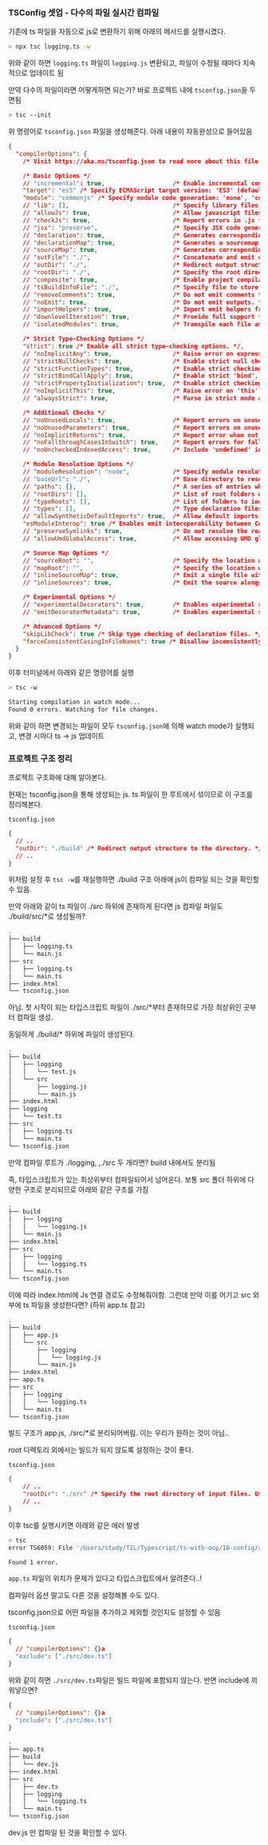 ﻿### TSConfig 셋업 - 다수의 파일 실시간 컴파일

기존에 ts 파일을 자동으로 js로 변환하기 위해 아래의 메서드를 실행시켰다.

```bash
> npx tsc logging.ts -w
```

위와 같이 하면 `logging.ts` 파일이 `logging.js` 변환되고, 파일이 수정될 때마다 지속적으로 업데이트 됨

만약 다수의 파일이라면 어떻게하면 되는가? 바로 프로젝트 내에 `tsconfig.json`을 두면됨

```bash
> tsc --init
```

위 명령어로 `tsconfig.json` 파일을 생성해준다. 아래 내용이 자동완성으로 들어있음

```json
{
  "compilerOptions": {
    /* Visit https://aka.ms/tsconfig.json to read more about this file */

    /* Basic Options */
    // "incremental": true,                   /* Enable incremental compilation */
    "target": "es5" /* Specify ECMAScript target version: 'ES3' (default), 'ES5', 'ES2015', 'ES2016', 'ES2017', 'ES2018', 'ES2019', 'ES2020', or 'ESNEXT'. */,
    "module": "commonjs" /* Specify module code generation: 'none', 'commonjs', 'amd', 'system', 'umd', 'es2015', 'es2020', or 'ESNext'. */,
    // "lib": [],                             /* Specify library files to be included in the compilation. */
    // "allowJs": true,                       /* Allow javascript files to be compiled. */
    // "checkJs": true,                       /* Report errors in .js files. */
    // "jsx": "preserve",                     /* Specify JSX code generation: 'preserve', 'react-native', or 'react'. */
    // "declaration": true,                   /* Generates corresponding '.d.ts' file. */
    // "declarationMap": true,                /* Generates a sourcemap for each corresponding '.d.ts' file. */
    // "sourceMap": true,                     /* Generates corresponding '.map' file. */
    // "outFile": "./",                       /* Concatenate and emit output to single file. */
    // "outDir": "./",                        /* Redirect output structure to the directory. */
    // "rootDir": "./",                       /* Specify the root directory of input files. Use to control the output directory structure with --outDir. */
    // "composite": true,                     /* Enable project compilation */
    // "tsBuildInfoFile": "./",               /* Specify file to store incremental compilation information */
    // "removeComments": true,                /* Do not emit comments to output. */
    // "noEmit": true,                        /* Do not emit outputs. */
    // "importHelpers": true,                 /* Import emit helpers from 'tslib'. */
    // "downlevelIteration": true,            /* Provide full support for iterables in 'for-of', spread, and destructuring when targeting 'ES5' or 'ES3'. */
    // "isolatedModules": true,               /* Transpile each file as a separate module (similar to 'ts.transpileModule'). */

    /* Strict Type-Checking Options */
    "strict": true /* Enable all strict type-checking options. */,
    // "noImplicitAny": true,                 /* Raise error on expressions and declarations with an implied 'any' type. */
    // "strictNullChecks": true,              /* Enable strict null checks. */
    // "strictFunctionTypes": true,           /* Enable strict checking of function types. */
    // "strictBindCallApply": true,           /* Enable strict 'bind', 'call', and 'apply' methods on functions. */
    // "strictPropertyInitialization": true,  /* Enable strict checking of property initialization in classes. */
    // "noImplicitThis": true,                /* Raise error on 'this' expressions with an implied 'any' type. */
    // "alwaysStrict": true,                  /* Parse in strict mode and emit "use strict" for each source file. */

    /* Additional Checks */
    // "noUnusedLocals": true,                /* Report errors on unused locals. */
    // "noUnusedParameters": true,            /* Report errors on unused parameters. */
    // "noImplicitReturns": true,             /* Report error when not all code paths in function return a value. */
    // "noFallthroughCasesInSwitch": true,    /* Report errors for fallthrough cases in switch statement. */
    // "noUncheckedIndexedAccess": true,      /* Include 'undefined' in index signature results */

    /* Module Resolution Options */
    // "moduleResolution": "node",            /* Specify module resolution strategy: 'node' (Node.js) or 'classic' (TypeScript pre-1.6). */
    // "baseUrl": "./",                       /* Base directory to resolve non-absolute module names. */
    // "paths": {},                           /* A series of entries which re-map imports to lookup locations relative to the 'baseUrl'. */
    // "rootDirs": [],                        /* List of root folders whose combined content represents the structure of the project at runtime. */
    // "typeRoots": [],                       /* List of folders to include type definitions from. */
    // "types": [],                           /* Type declaration files to be included in compilation. */
    // "allowSyntheticDefaultImports": true,  /* Allow default imports from modules with no default export. This does not affect code emit, just typechecking. */
    "esModuleInterop": true /* Enables emit interoperability between CommonJS and ES Modules via creation of namespace objects for all imports. Implies 'allowSyntheticDefaultImports'. */,
    // "preserveSymlinks": true,              /* Do not resolve the real path of symlinks. */
    // "allowUmdGlobalAccess": true,          /* Allow accessing UMD globals from modules. */

    /* Source Map Options */
    // "sourceRoot": "",                      /* Specify the location where debugger should locate TypeScript files instead of source locations. */
    // "mapRoot": "",                         /* Specify the location where debugger should locate map files instead of generated locations. */
    // "inlineSourceMap": true,               /* Emit a single file with source maps instead of having a separate file. */
    // "inlineSources": true,                 /* Emit the source alongside the sourcemaps within a single file; requires '--inlineSourceMap' or '--sourceMap' to be set. */

    /* Experimental Options */
    // "experimentalDecorators": true,        /* Enables experimental support for ES7 decorators. */
    // "emitDecoratorMetadata": true,         /* Enables experimental support for emitting type metadata for decorators. */

    /* Advanced Options */
    "skipLibCheck": true /* Skip type checking of declaration files. */,
    "forceConsistentCasingInFileNames": true /* Disallow inconsistently-cased references to the same file. */
  }
}
```

이후 터미널에서 아래와 같은 명령어를 실행

```bash
> tsc -w

Starting compilation in watch mode...
Found 0 errors. Watching for file changes.
```

위와 같이 하면 변경되는 파일이 모두 `tsconfig.json`에 의해 watch mode가 실행되고, 변경 시마다 ts → js 업데이트

### 프로젝트 구조 정리

프로젝트 구조화에 대해 알아본다.

현재는 tsconfig.json을 통해 생성되는 js. ts 파일이 한 루트에서 섞이므로 이 구조를 정리해본다.

`tsconfig.json`

```json
{
  // ..
  "outDir": "./build" /* Redirect output structure to the directory. */
  // ..
}
```

위처럼 설정 후 `tsc -w`를 재실행하면 ./build 구조 아래애 js이 컴파일 되는 것을 확인할 수 있음.

만약 아래와 같이 ts 파일이 ./src 하위에 존재하게 된다면 js 컴파일 파일도 ./build/src/\*로 생성될까?

```bash
.
├── build
│   ├── logging.ts
│   └── main.js
├── src
│   ├── logging.ts
│   └── main.ts
├── index.html
└── tsconfig.json
```

아님. 첫 시작이 되는 타입스크립트 파일이 ./src/\*부터 존재하므로 가장 최상위인 곳부터 컴파일 생성.

동일하게 ./build/\* 하위에 파일이 생성된다.

```bash
.
├── build
│   ├── logging
│   │   └── test.js
│   └── src
│       ├── logging.js
│       └── main.js
├── index.html
├── logging
│   └── test.ts
├── src
│   ├── logging.ts
│   └── main.ts
└── tsconfig.json
```

만약 컴파일 루트가 ./logging, ,./src 두 개라면? build 내에서도 분리됨

즉, 타입스크립트가 있는 최상위부터 컴파일되어서 넘어온다. 보통 src 폴더 하위에 다양한 구조로 분리되므로 아래와 같은 구조를 가짐

```bash
.
├── build
│   ├── logging
│   │   └── logging.js
│   └── main.js
├── index.html
├── src
│   ├── logging
│   │   └── logging.ts
│   └── main.ts
└── tsconfig.json
```

이에 따라 index.html에 Js 연결 경로도 수정해줘야함. 그런데 만약 이를 어기고 src 외부에 ts 파일을 생성한다면? (하위 app.ts 참고)

```bash
.
├── build
│   ├── app.js
│   └── src
│       ├── logging
│       │   └── logging.js
│       └── main.js
├── index.html
├── app.ts
├── src
│   ├── logging
│   │   └── logging.ts
│   └── main.ts
└── tsconfig.json
```

빌드 구조가 app.js, ./src/\*로 분리되어버림. 이는 우리가 원하는 것이 아님..

root 디렉토리 외에서는 빌드가 되지 않도록 설정하는 것이 좋다.

`tsconfig.json`

```json
{
	// ..
	"rootDir": "./src" /* Specify the root directory of input files. Use to control the output directory structure with --outDir.
	// ..
}
```

이후 tsc를 실행시키면 아래와 같은 에러 발생

```bash
> tsc
error TS6059: File '/Users/study/TIL/Typescript/ts-with-oop/10-config/app.ts' is not under 'rootDir' '/Users/uneedcomms/study/TIL/Typescript/ts-with-oop/10-config/src'. 'rootDir' is expected to contain all source files.

Found 1 error.
```

`app.ts` 파일의 위치가 문제가 있다고 타입스크립트에서 알려준다..!

컴파일러 옵션 말고도 다른 것을 설정해볼 수도 있다.

tsconfig.json으로 어떤 파일을 추가하고 제외할 것인지도 설정할 수 있음

`tsconfig.json`

```json
{
  // "compilerOptions": {}a
  "exclude": ["./src/dev.ts"]
}
```

위와 같이 하면 `./src/dev.ts`파일은 빌드 파일에 포함되지 않는다. 반면 include에 끼워넣으면?

```json
{
  // "compilerOptions": {}a
  "include": ["./src/dev.ts"]
}
```

```bash
.
├── app.ts
├── build
│   └── dev.js
├── index.html
├── src
│   ├── dev.ts
│   ├── logging
│   │   └── logging.ts
│   └── main.ts
└── tsconfig.json
```

dev.js 만 컴파일 된 것을 확인할 수 있다.
